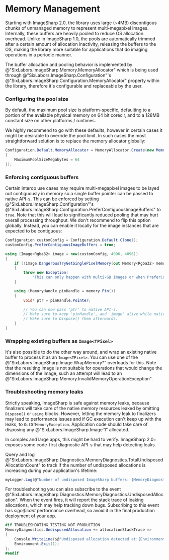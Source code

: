# Memory Management

Starting with ImageSharp 2.0, the library uses large (~4MB) discontigous chunks of unmanaged memory to represent multi-megapixel images. Internally, these buffers are heavily pooled to reduce OS allocation overhead. Unlike in ImageSharp 1.0, the pools are automatically trimmed after a certain amount of allocation inactivity, releasing the buffers to the OS, making the library more suitable for applications that do imaging operations in a periodic manner.

The buffer allocation and pooling behavior is implemented by @"SixLabors.ImageSharp.Memory.MemoryAllocator" which is being used through @"SixLabors.ImageSharp.Configuration"'s @"SixLabors.ImageSharp.Configuration.MemoryAllocator" property within the library, therefore it's configurable and replaceable by the user.

### Configuring the pool size

By default, the maximum pool size is platform-specific, defaulting to a portion of the available physical memory on 64 bit coreclr, and to a 128MB constant size on other platforms / runtimes.

We highly recommend to go with these defaults, however in certain cases it might be desirable to override the pool limit. In such cases the most straightforward solution is to replace the memory allocator globally:

```C#
Configuration.Default.MemoryAllocator = MemoryAllocator.Create(new MemoryAllocatorOptions()
{
    MaximumPoolSizeMegabytes = 64
});
```

### Enforcing contiguous buffers

Certain interop use cases may require multi-megapixel images to be layed out contiguously in memory so a single buffer pointer can be passed to native API-s. This can be enforced by setting @"SixLabors.ImageSharp.Configuration"'s @"SixLabors.ImageSharp.Configuration.PreferContiguousImageBuffers" to `true`. Note that this will lead to significantly reduced pooling that may hurt overall processing throughput. We don't recommend to flip this option globally. Instead, you can enable it locally for the image instances that are expected to be contiguous:

```C#
Configuration customConfig = Configuration.Default.Clone();
customConfig.PreferContiguousImageBuffers = true;

using (Image<Rgba32> image = new(customConfig, 4096, 4096))
{
    if (!image.DangerousTryGetSinglePixelMemory(out Memory<Rgba32> memory))
    {
        throw new Exception(
            "This can only happen with multi-GB images or when PreferContiguousImageBuffers is not set to true.");
    }

    using (MemoryHandle pinHandle = memory.Pin())
    {
        void* ptr = pinHandle.Pointer;

        // You can now pass 'ptr' to native API-s.
        // Make sure to keep 'pinHandle', and 'image' alive while native resource work with the pointer.
        // Make sure to Dispose() them afterwards.
    }
}
```

### Wrapping existing buffers as `Image<TPixel>`

It's also possible to do the other way around, and wrap an existing native buffer to process it as an `Image<TPixel>`. You can use one of the @"SixLabors.ImageSharp.Image.WrapMemory*" overloads for this. Note that the resulting image is not suitable for operations that would change the dimensions of the image, such an attempt will lead to an @"SixLabors.ImageSharp.Memory.InvalidMemoryOperationException".

### Troubleshooting memory leaks

Strictly speaking, ImageSharp is safe against memory leaks, because finalizers will take care of the native memory resources leaked by omitting `Dispose()` or `using` blocks. However, letting the memory leak to finalizers may lead to performance issues and if GC execution can't keep up with the leaks, to `OutOfMemoryException`. Application code should take care of disposing any @"SixLabors.ImageSharp.Image`1" allocated.

In complex and large apps, this might be hard to verify. ImageSharp 2.0+ exposes some code-first diagnostic API-s that may help detecting leaks.

Query and log @"SixLabors.ImageSharp.Diagnostics.MemoryDiagnostics.TotalUndisposedAllocationCount" to track if the number of undisposed allocations is increasing during your application's lifetime:

```C#
myLogger.Log(@"Number of undisposed ImageSharp buffers: {MemoryDiagnostics.TotalUndisposedAllocationCount}");
```

For troubleshooting you can also subscribe to the event @"SixLabors.ImageSharp.Diagnostics.MemoryDiagnostics.UndisposedAllocation". When the event fires, it will report the stack trace of leaking allocations, which may help tracking down bugs. Subscribing to this event has *significant* performance overhead, so avoid it in the final production deployment of your app.

```C#
#if TROUBLESHOOTING_TESTING_NOT_PRODUCTION
MemoryDiagnostics.UndisposedAllocation += allocationStackTrace =>
{
    Console.WriteLine($@"Undisposed allocation detected at:{Environment.NewLine}{allocationStackTrace}");
    Environment.Exit(1);
};
#endif
```
